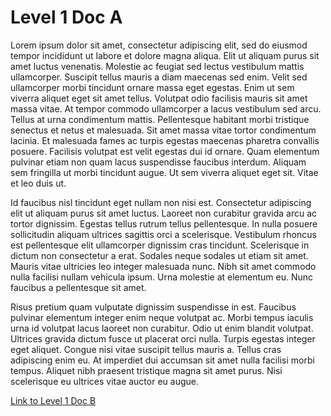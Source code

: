 # Level 1 Doc A

Lorem ipsum dolor sit amet, consectetur adipiscing elit, sed do eiusmod tempor incididunt ut labore et dolore magna aliqua. Elit ut aliquam purus sit amet luctus venenatis. Molestie ac feugiat sed lectus vestibulum mattis ullamcorper. Suscipit tellus mauris a diam maecenas sed enim. Velit sed ullamcorper morbi tincidunt ornare massa eget egestas. Enim ut sem viverra aliquet eget sit amet tellus. Volutpat odio facilisis mauris sit amet massa vitae. At tempor commodo ullamcorper a lacus vestibulum sed arcu. Tellus at urna condimentum mattis. Pellentesque habitant morbi tristique senectus et netus et malesuada. Sit amet massa vitae tortor condimentum lacinia. Et malesuada fames ac turpis egestas maecenas pharetra convallis posuere. Facilisis volutpat est velit egestas dui id ornare. Quam elementum pulvinar etiam non quam lacus suspendisse faucibus interdum. Aliquam sem fringilla ut morbi tincidunt augue. Ut sem viverra aliquet eget sit. Vitae et leo duis ut.

Id faucibus nisl tincidunt eget nullam non nisi est. Consectetur adipiscing elit ut aliquam purus sit amet luctus. Laoreet non curabitur gravida arcu ac tortor dignissim. Egestas tellus rutrum tellus pellentesque. In nulla posuere sollicitudin aliquam ultrices sagittis orci a scelerisque. Vestibulum rhoncus est pellentesque elit ullamcorper dignissim cras tincidunt. Scelerisque in dictum non consectetur a erat. Sodales neque sodales ut etiam sit amet. Mauris vitae ultricies leo integer malesuada nunc. Nibh sit amet commodo nulla facilisi nullam vehicula ipsum. Urna molestie at elementum eu. Nunc faucibus a pellentesque sit amet.

Risus pretium quam vulputate dignissim suspendisse in est. Faucibus pulvinar elementum integer enim neque volutpat ac. Morbi tempus iaculis urna id volutpat lacus laoreet non curabitur. Odio ut enim blandit volutpat. Ultrices gravida dictum fusce ut placerat orci nulla. Turpis egestas integer eget aliquet. Congue nisi vitae suscipit tellus mauris a. Tellus cras adipiscing enim eu. At imperdiet dui accumsan sit amet nulla facilisi morbi tempus. Aliquet nibh praesent tristique magna sit amet purus. Nisi scelerisque eu ultrices vitae auctor eu augue.

[Link to Level 1 Doc B](../level-1-doc-b.md)
